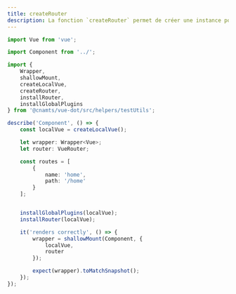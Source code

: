 ```yaml
---
title: createRouter
description: La fonction `createRouter` permet de créer une instance pour mocker le router.
---
```


<doc-tabs>

<doc-tab-item label="Utilisation">

```ts
import Vue from 'vue';

import Component from '../';

import {
	Wrapper,
	shallowMount,
	createLocalVue,
	createRouter,
	installRouter,
	installGlobalPlugins
} from '@cnamts/vue-dot/src/helpers/testUtils';

describe('Component', () => {
	const localVue = createLocalVue();

	let wrapper: Wrapper<Vue>;
	let router: VueRouter;

	const routes = [
		{
			name: 'home',
			path: '/home'
		}
	];


	installGlobalPlugins(localVue);
	installRouter(localVue);

	it('renders correctly', () => {
		wrapper = shallowMount(Component, {
			localVue,
			router
		});

		expect(wrapper).toMatchSnapshot();
	});
});
```

</doc-tab-item>

<doc-tab-item label="API">
<doc-api name="unit-tests/create-router"></doc-api>
</doc-tab-item>

</doc-tabs>
